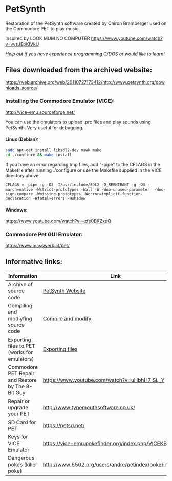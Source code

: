 # PetSynth
Restoration of the PetSynth software created by Chiron Bramberger used on the Commodore PET to play music.

Inspired by LOOK MUM NO COMPUTER https://www.youtube.com/watch?v=vysJEpKIVkU

*Help out if you have experience programming C/DOS or would like to learn!*

## Files downloaded from the archived website:
https://web.archive.org/web/20110727173412/http://www.petsynth.org/downloads_source/



### Installing the Commodore Emulator (VICE):
http://vice-emu.sourceforge.net/

You can use the emulators to upload .prc files and play sounds using PetSynth. Very useful for debugging.

#### Linux (Debian):
```sh
sudo apt-get install libsdl2-dev mawk make
cd ./confiure && make install
```
If you have an error regarding tmp files, add "-pipe" to the CFLAGS in the Makefile after running ./configure or use the Makefile supplied in the VICE directory above.
```
CFLAGS = -pipe -g -O2 -I/usr/include/SDL2 -D_REENTRANT -g -O3 -march=native -Wstrict-prototypes -Wall -W -Wno-unused-parameter  -Wno-sign-compare -Wmissing-prototypes -Werror=implicit-function-declaration -Wfatal-errors -Wshadow
```
#### Windows:
https://www.youtube.com/watch?v=-zfe0BKZxuQ


### Commodore Pet GUI Emulator:
https://www.masswerk.at/pet/

## Informative links:
| Information | Link |
|------|------|
| Archive of source code | [PetSynth Website](https://web.archive.org/web/20110727172426/http://www.petsynth.org/) |
| Compiling and modiyfing source code | [Compile and modify](https://web.archive.org/web/20121014022810/http://www.petsynth.org/support/compiling_and_modifying_the.html) |
| Exporting files to PET (works for emulators) | [Exporting files](https://web.archive.org/web/20120313025210/http://www.petsynth.org/support/getting_files_out_of_your_p.html) |
| Commodore PET Repair and Restore by The 8-Bit Guy | https://www.youtube.com/watch?v=uHbhH7ISL_Y |
| Repair or upgrade your PET | http://www.tynemouthsoftware.co.uk/ |
| SD Card for PET | https://petsd.net/ |
| Keys for VICE Emulator | https://vice-emu.pokefinder.org/index.php/VICEKB |
| Dangerous pokes (killer poke) | http://www.6502.org/users/andre/petindex/poke/index.html |
